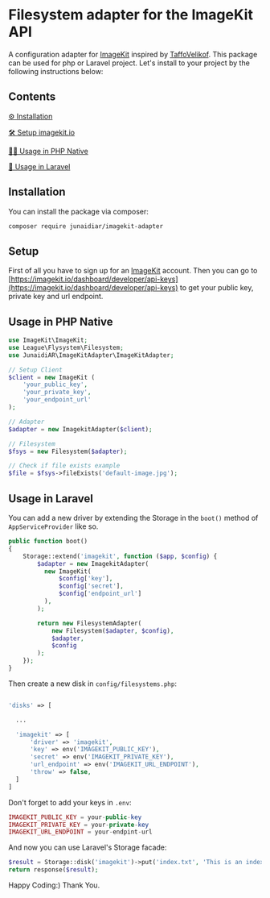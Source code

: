 # Filesystem adapter for the ImageKit API

A configuration adapter for [ImageKit](https://imagekit.io/) inspired by [TaffoVelikof](https://github.com/TaffoVelikoff).
This package can be used for php or Laravel project. Let's install to your project by the following instructions below:

## Contents

[⚙️ Installation](#installation)

[🛠️ Setup imagekit.io](#setup)

[👩‍💻 Usage in PHP Native](#usage)

[🚀 Usage in Laravel](#usage-in-laravel)

## Installation

You can install the package via composer:

```bash
composer require junaidiar/imagekit-adapter
```

## Setup

First of all you have to sign up for an [ImageKit](https://imagekit.io/) account. Then you can go to [https://imagekit.io/dashboard/developer/api-keys](https://imagekit.io/dashboard/developer/api-keys) to get your public key, private key and url endpoint.

## Usage in PHP Native

```php
use ImageKit\ImageKit;
use League\Flysystem\Filesystem;
use JunaidiAR\ImageKitAdapter\ImageKitAdapter;

// Setup Client
$client = new ImageKit (
    'your_public_key',
    'your_private_key',
    'your_endpoint_url'
);

// Adapter
$adapter = new ImagekitAdapter($client);

// Filesystem
$fsys = new Filesystem($adapter);

// Check if file exists example
$file = $fsys->fileExists('default-image.jpg');
```

## Usage in Laravel

You can add a new driver by extending the Storage in the `boot()` method of `AppServiceProvider` like so.

```php
public function boot()
{
    Storage::extend('imagekit', function ($app, $config) {
        $adapter = new ImagekitAdapter(
          new ImageKit(
              $config['key'],
              $config['secret'],
              $config['endpoint_url']
          ),
        );

        return new FilesystemAdapter(
            new Filesystem($adapter, $config),
            $adapter,
            $config
        );
    });
}
```

Then create a new disk in `config/filesystems.php`:

```php

'disks' => [

  ...

  'imagekit' => [
      'driver' => 'imagekit',
      'key' => env('IMAGEKIT_PUBLIC_KEY'),
      'secret' => env('IMAGEKIT_PRIVATE_KEY'),
      'url_endpoint' => env('IMAGEKIT_URL_ENDPOINT'),
      'throw' => false,
  ]
]
```

Don't forget to add your keys in `.env`:

```php
IMAGEKIT_PUBLIC_KEY = your-public-key
IMAGEKIT_PRIVATE_KEY = your-private-key
IMAGEKIT_URL_ENDPOINT = your-endpint-url
```

And now you can use Laravel's Storage facade:

```php
$result = Storage::disk('imagekit')->put('index.txt', 'This is an index file.');
return response($result);
```

Happy Coding:) Thank You.
